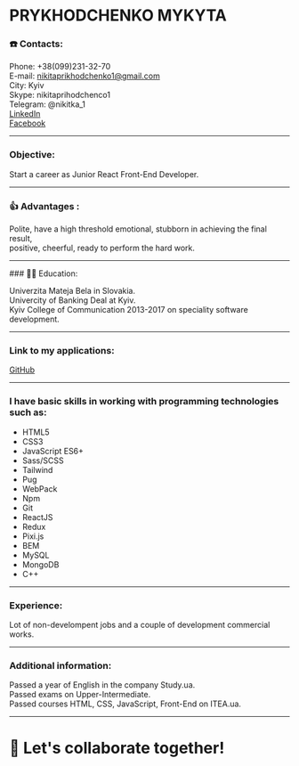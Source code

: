 # PRYKHODCHENKO MYKYTA
  
### ☎️ Contacts:  
  
Phone:     +38(099)231-32-70  
E-mail:    nikitaprikhodchenko1@gmail.com  
City:      Kyiv  
Skype:     nikitaprihodchenco1  
Telegram:  @nikitka_1  
[LinkedIn](https://www.linkedin.com/in/mykytaprykhodchenko)  
[Facebook](https://facebook.com/mykyta.prykhodchenko)  
* * *  
### Objective:  
  
Start a career as Junior React Front-End Developer.  
***      
### 👍 Advantages :  
  
Polite, have a high threshold emotional, stubborn in achieving the final result,  
positive, cheerful, ready to perform the hard work.  
<hr/>    
### 👨‍🎓 Education:  
  
Univerzita Mateja Bela in Slovakia.  
Univercity of Banking Deal at Kyiv.  
Kyiv College of Communication 2013-2017 on speciality software development.  
***    
### Link to my applications:  
  
[GitHub](https://github.com/prykhodchenkomykyta)  
***    
### I have basic skills in working with programming technologies such as:  
  
* HTML5  
* CSS3  
* JavaScript ES6+  
* Sass/SCSS  
* Tailwind  
* Pug  
* WebPack  
* Npm  
* Git  
* ReactJS  
* Redux  
* Pixi.js  
* BEM  
* MySQL  
* MongoDB  
* С++  
***    
### Experience:  
  
Lot of non-develompent jobs and a couple of development commercial works.  
***    
### Additional information:  
  
Passed a year of English in the company Study.ua.  
Passed exams on Upper-Intermediate.  
Passed courses HTML, CSS, JavaScript, Front-End on ITEA.ua.  
***    
# 🤝 Let's collaborate together!
